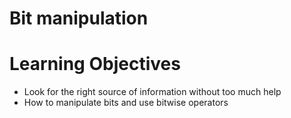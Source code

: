 # Bit manipulation

# Learning Objectives

* Look for the right source of information without too much help
* How to manipulate bits and use bitwise operators


